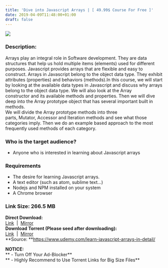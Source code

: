 ```yaml
---
title: 'Dive into Javascript Arrays | [ 49.99$ Course For Free ]'
date: 2019-04-09T11:48:00+01:00
draft: false
---
```


  

**[![](https://4.bp.blogspot.com/-ADFhoyGefXg/XKx3n7JObCI/AAAAAAAABcI/mmogQgG1vLARwERH9Bl4s14wy4tjZMyXACLcBGAs/s640/Javascript-Arrays-Learn-Javascript-Arrays-in-1-hour.jpg)](https://4.bp.blogspot.com/-ADFhoyGefXg/XKx3n7JObCI/AAAAAAAABcI/mmogQgG1vLARwERH9Bl4s14wy4tjZMyXACLcBGAs/s1600/Javascript-Arrays-Learn-Javascript-Arrays-in-1-hour.jpg)**

  

### Description:

Arrays play an integral role in Software development. They are data structures that help us hold multiple items (elements) used for different purposes. Javascript provides arrays that are flexible and easy to construct. Arrays in Javascript belong to the object data type. They exhibit attributes (properties) and behaviors (methods).In this course, we will start by looking at the available data types in Javascript and discuss why arrays belong to the object data type. We will also look at the Array constructor and its available methods and properties. Then we will dive deep into the Array prototype object that has several important built in methods.  
We will divide the Array prototype methods into three parts, Mutator, Accessor and Iteration methods and see what those categories imply. Then we do an example based approach to the most frequently used methods of each category.  

### Who is the target audience?

*   Anyone who is interested in learning about Javascript arrays

### Requirements

*   The desire for learning Javascript arrays.
*   A text editor (such as atom, sublime text…)
*   Nodejs and NPM installed on your system
*   A Chrome browser

### Link Size: 266.5 MB  

**Direct Download:**  
[Link](http://crowdurl.com/DiveintoJavascriptlink1)  |  [Mirror](http://crowdurl.com/DiveintoJavascriptlink2)   
**Download Torrent (Please seed after downloading):**  
[Link](http://crowdurl.com/DiveintoJavascripttorrent1)  |  [Mirror](http://crowdurl.com/DiveintoJavascripttorrent2)  
**Source: **https://www.udemy.com/learn-javascript-arrays-in-detail/  

**NOTICE:**  
** - Turn Off Your Ad-Blocker**  
** - Highly Recommend to Use Torrent Links for Big Size Files**